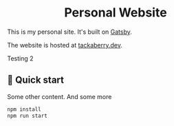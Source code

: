 
<h1 align="center">
  Personal Website
</h1>

This is my personal site. It's built on [Gatsby](https://www.gatsbyjs.com).  

The website is hosted at [tackaberry.dev](https://tackaberry.dev).

Testing 2
 

## 🚀 Quick start

Some other content.  And some more


```sh
npm install
npm run start
```
